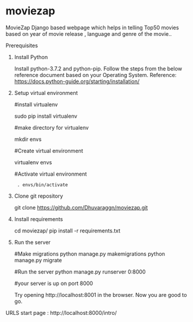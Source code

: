 # moviezap
MovieZap Django based webpage which helps in telling Top50 movies based on year of movie release , language and genre of the movie..

Prerequisites
1. Install Python

    Install python-3.7.2 and python-pip. Follow the steps from the below reference document based on your Operating System.                           Reference: https://docs.python-guide.org/starting/installation/

2. Setup virtual environment

    #install virtualenv 
    
    sudo pip install virtualenv

    #make directory for virtualenv
    
    mkdir envs

    #Create virtual environment
    
    virtualenv envs

    #Activate virtual environment
        
        . envs/bin/activate

3. Clone git repository

    git clone https://github.com/Dhuvaraggn/moviezap.git
    
4. Install requirements

    cd moviezap/
    pip install -r requirements.txt
    
5. Run the server

     #Make migrations
        python manage.py makemigrations
        python manage.py migrate

    #Run the server
        python manage.py runserver 0:8000

    #your server is up on port 8000
    
    Try opening http://localhost:8001 in the browser. Now you are good to go.

URLS
    start page : http://localhost:8000/intro/
    
